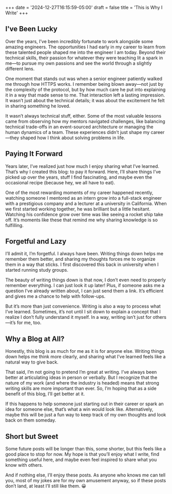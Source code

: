 +++ date = '2024-12-27T16:15:59-05:00'
draft = false
title = 'This is Why I Write'
+++

## I've Been Lucky

Over the years, I’ve been incredibly fortunate to work alongside some amazing engineers. The opportunities I had early in my career to learn from these talented people shaped me into the engineer I am today. Beyond their technical skills, their passion for whatever they were teaching lit a spark in me—to pursue my own passions and see the world through a slightly different lens.

One moment that stands out was when a senior engineer patiently walked me through how HTTPS works. I remember being blown away—not just by the complexity of the protocol, but by how much care he put into explaining it in a way that made sense to me. That interaction left a lasting impression. It wasn’t just about the technical details; it was about the excitement he felt in sharing something he loved.

It wasn’t always technical stuff, either. Some of the most valuable lessons came from observing how my mentors navigated challenges, like balancing technical trade-offs in an event-sourced architecture or managing the human dynamics of a team. These experiences didn’t just shape my career—they shaped how I think about solving problems in life.

## Paying It Forward

Years later, I’ve realized just how much I enjoy sharing what I’ve learned. That’s why I created this blog: to pay it forward. Here, I’ll share things I’ve picked up over the years, stuff I find fascinating, and maybe even the occasional recipe (because hey, we all have to eat).

One of the most rewarding moments of my career happened recently, watching someone I mentored as an intern grow into a full-stack engineer with a prestigious company and a lecturer at a university in California. When we first started working together, he was brilliant but a little hesitant. Watching his confidence grow over time was like seeing a rocket ship take off. It’s moments like these that remind me why sharing knowledge is so fulfilling.

## Forgetful and Lazy

I’ll admit it, I’m forgetful. I always have been. Writing things down helps me remember them better, and sharing my thoughts forces me to organize them in a way that sticks. I first discovered this back in university when I started running study groups.

The beauty of writing things down is that now, I don’t even need to properly remember everything. I can just look it up later! Plus, if someone asks me a question I’ve already written about, I can just send them a link. It’s efficient and gives me a chance to help with follow-ups.

But it’s more than just convenience. Writing is also a way to process what I’ve learned. Sometimes, it’s not until I sit down to explain a concept that I realize I don’t fully understand it myself. In a way, writing isn’t just for others—it’s for me, too.

## Why a Blog at All?

Honestly, this blog is as much for me as it is for anyone else. Writing things down helps me think more clearly, and sharing what I’ve learned feels like a natural way to give back.

That said, I’m not going to pretend I’m great at writing. I’ve always been better at articulating ideas in person or verbally. But I recognize that the nature of my work (and where the industry is headed) means that strong writing skills are more important than ever. So, I’m hoping that as a side benefit of this blog, I’ll get better at it.

If this happens to help someone just starting out in their career or spark an idea for someone else, that’s what a win would look like. Alternatively, maybe this will be just a fun way to keep track of my own thoughts and look back on them someday.

## Short but Sweet

Some future posts will be longer than this, some shorter, but this feels like a good place to stop for now. My hope is that you’ll enjoy what I write, find something useful here, and maybe even feel inspired to share what you know with others.

And if nothing else, I’ll enjoy these posts. As anyone who knows me can tell you, most of my jokes are for my own amusement anyway, so if these posts don’t land, at least I’ll still like them. 😀